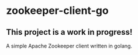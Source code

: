 # zookeeper-client-go
## This project is a work in progress!
A simple Apache Zookeeper client written in golang.
